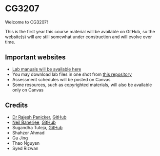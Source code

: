 # CG3207

Welcome to CG3207!

This is the first year this course material will be available on GitHub, so the website(s) will are still somewhat under construction and will evolve over time. 

## Important websites

* [Lab manuals will be available here](https://nus-cg3207.github.io/lab-manuals)
* You may download lab files in one shot from [this repository](https://github.com/nus-cg3207/lab-skeletons)
* Assessment schedules will be posted on Canvas
* Some resources, such as copyrighted materials, will also be available only on Canvas

## Credits

* [Dr Rajesh Panicker](https://cde.nus.edu.sg/ece/staff/rajesh-c-panicker/), [GitHub](https://github.com/rustyrisc)
* [Neil Banerjee](https://cde.nus.edu.sg/ece/staff/neil-banerjee/), [GitHub](https://github.com/neilbaner)
* Sugandha Tuteja, [GitHub](https://github.com/sugandha929)
* Shahzor Ahmad
* Gu Jing
* Thao Nguyen
* Syed Rizwan
